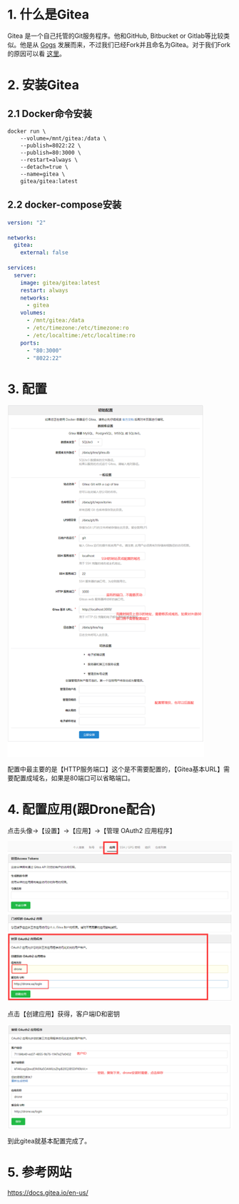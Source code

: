 # 1. 什么是Gitea

Gitea 是一个自己托管的Git服务程序。他和GitHub, Bitbucket or Gitlab等比较类似。他是从 [Gogs](http://gogs.io/) 发展而来，不过我们已经Fork并且命名为Gitea。对于我们Fork的原因可以看 [这里](https://blog.gitea.io/2016/12/welcome-to-gitea/)。 

# 2. 安装Gitea

## 2.1 Docker命令安装

```shell
docker run \
	--volume=/mnt/gitea:/data \
	--publish=8022:22 \
	--publish=80:3000 \
	--restart=always \
	--detach=true \
	--name=gitea \
	gitea/gitea:latest
```

## 2.2 docker-compose安装

```yaml
version: "2"

networks:
  gitea:
    external: false

services:
  server:
    image: gitea/gitea:latest
    restart: always
    networks:
      - gitea
    volumes:
      - /mnt/gitea:/data
      - /etc/timezone:/etc/timezone:ro
      - /etc/localtime:/etc/localtime:ro
    ports:
      - "80:3000"
      - "8022:22"
```

# 3. 配置

<img src="./images/settings.png" alt="配置图" style="zoom:77%;" />

配置中最主要的是【HTTP服务端口】这个是不需要配置的，【Gitea基本URL】需要配置成域名，如果是80端口可以省略端口。

# 4. 配置应用(跟Drone配合)

点击头像->【设置】->【应用】->【管理 OAuth2 应用程序】

<img src="./images/application.png" alt="配置应用图" style="zoom:67%;" />

点击【创建应用】获得，客户端ID和密钥

<img src="./images/oauth2.png" style="zoom:77%;" />

到此gitea就基本配置完成了。



# 5. 参考网站

https://docs.gitea.io/en-us/
